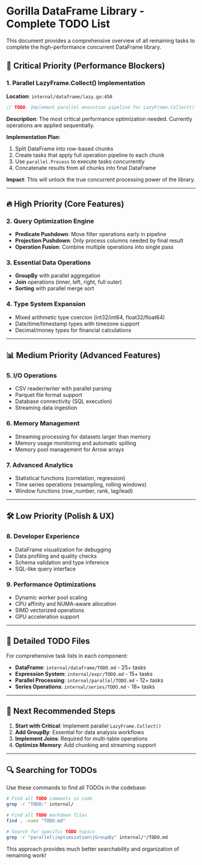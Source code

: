 # Gorilla DataFrame Library - Complete TODO List

This document provides a comprehensive overview of all remaining tasks to complete the high-performance concurrent DataFrame library.

## 🚨 Critical Priority (Performance Blockers)

### 1. Parallel LazyFrame.Collect() Implementation

**Location**: `internal/dataframe/lazy.go:450`

```go
// TODO: Implement parallel execution pipeline for LazyFrame.Collect()
```

**Description**: The most critical performance optimization needed. Currently operations are applied sequentially.

**Implementation Plan**:

1. Split DataFrame into row-based chunks  
2. Create tasks that apply full operation pipeline to each chunk
3. Use `parallel.Process` to execute tasks concurrently
4. Concatenate results from all chunks into final DataFrame

**Impact**: This will unlock the true concurrent processing power of the library.

---

## 🔥 High Priority (Core Features)

### 2. Query Optimization Engine

- **Predicate Pushdown**: Move filter operations early in pipeline
- **Projection Pushdown**: Only process columns needed by final result  
- **Operation Fusion**: Combine multiple operations into single pass

### 3. Essential Data Operations

- **GroupBy** with parallel aggregation
- **Join** operations (inner, left, right, full outer)
- **Sorting** with parallel merge sort

### 4. Type System Expansion

- Mixed arithmetic type coercion (int32/int64, float32/float64)
- Date/time/timestamp types with timezone support
- Decimal/money types for financial calculations

---

## 📊 Medium Priority (Advanced Features)

### 5. I/O Operations

- CSV reader/writer with parallel parsing
- Parquet file format support  
- Database connectivity (SQL execution)
- Streaming data ingestion

### 6. Memory Management

- Streaming processing for datasets larger than memory
- Memory usage monitoring and automatic spilling
- Memory pool management for Arrow arrays

### 7. Advanced Analytics

- Statistical functions (correlation, regression)
- Time series operations (resampling, rolling windows)
- Window functions (row_number, rank, lag/lead)

---

## 🛠️ Low Priority (Polish & UX)

### 8. Developer Experience

- DataFrame visualization for debugging
- Data profiling and quality checks
- Schema validation and type inference
- SQL-like query interface

### 9. Performance Optimizations

- Dynamic worker pool scaling
- CPU affinity and NUMA-aware allocation
- SIMD vectorized operations
- GPU acceleration support

---

## 📁 Detailed TODO Files

For comprehensive task lists in each component:

- **DataFrame**: `internal/dataframe/TODO.md` - 25+ tasks
- **Expression System**: `internal/expr/TODO.md` - 15+ tasks  
- **Parallel Processing**: `internal/parallel/TODO.md` - 12+ tasks
- **Series Operations**: `internal/series/TODO.md` - 18+ tasks

---

## 🎯 Next Recommended Steps

1. **Start with Critical**: Implement parallel `LazyFrame.Collect()`
2. **Add GroupBy**: Essential for data analysis workflows
3. **Implement Joins**: Required for multi-table operations
4. **Optimize Memory**: Add chunking and streaming support

---

## 🔍 Searching for TODOs

Use these commands to find all TODOs in the codebase:

```bash
# Find all TODO comments in code
grep -r "TODO:" internal/

# Find all TODO markdown files  
find . -name "TODO.md"

# Search for specific TODO topics
grep -r "parallel\|optimization\|GroupBy" internal/*/TODO.md
```

This approach provides much better searchability and organization of remaining work!
